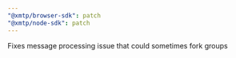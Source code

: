 ```yaml
---
"@xmtp/browser-sdk": patch
"@xmtp/node-sdk": patch
---
```


Fixes message processing issue that could sometimes fork groups
